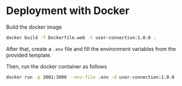 # Deployment with Docker

Build the docker image

```bash
docker build -f Dockerfile.web -t user-connection:1.0.0 .
```

After that, create a `.env` file and fill the environment variables from the provided template.

Then, run the docker container as follows
```bash
docker run -p 3001:3000 --env-file .env -d user-connection:1.0.0
```